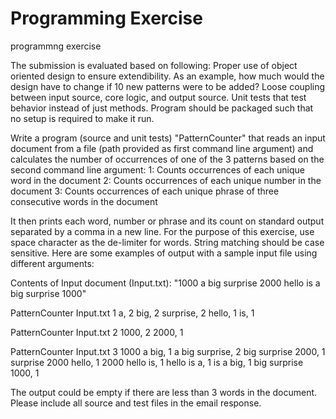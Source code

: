 # Programming Exercise
programmng exercise

The submission is evaluated based on following:
Proper use of object oriented design to ensure extendibility. As an example, how much would the design have to change if 10 new patterns were to be added?
Loose coupling between input source, core logic, and output source.
Unit tests that test behavior instead of just methods.
Program should be packaged such that no setup is required to make it run.
 
Write a program (source and unit tests) "PatternCounter" that reads an input document from a file (path provided as first command line argument) and calculates the number of occurrences of one of the 3 patterns based on the second command line argument:
1: Counts occurrences of each unique word in the document
2: Counts occurrences of each unique number in the document
3: Counts occurrences of each unique phrase of three consecutive words in the document
 
It then prints each word, number or phrase and its count on standard output separated by a comma in a new line. For the purpose of this exercise, use space character as the de-limiter for words. String matching should be case sensitive. Here are some examples of output with a sample input file using different arguments:
 
Contents of Input document (Input.txt): "1000 a big surprise 2000 hello is a big surprise 1000"
 
PatternCounter Input.txt 1
a, 2
big, 2
surprise, 2
hello, 1
is, 1
 
PatternCounter Input.txt 2
1000, 2
2000, 1
 
PatternCounter Input.txt 3
1000 a big, 1
a big surprise, 2
big surprise 2000, 1
surprise 2000 hello, 1
2000 hello is, 1
hello is a, 1
is a big, 1
big surprise 1000, 1
 
The output could be empty if there are less than 3 words in the document. Please include all source and test files in the email response.
